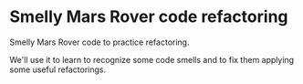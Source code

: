 # Smelly Mars Rover code refactoring

Smelly Mars Rover code to practice refactoring.

We'll use it to learn to recognize some code smells
and to fix them applying some useful refactorings.
